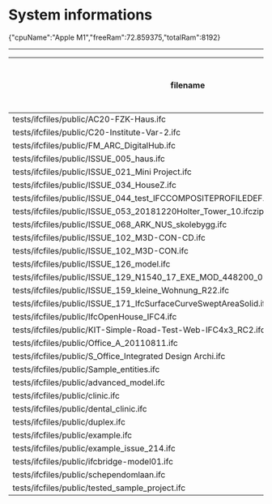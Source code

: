 # System informations 
 {"cpuName":"Apple M1","freeRam":72.859375,"totalRam":8192}
 _________ 
| filename | Size (mb) | Time to open model (ms) | Time to execute all (ms) | Total ifc entities | Total meshes | Total geometries | total errors |
|-------|-------|-------|-------|-------|-------|-------|-------|
| tests/ifcfiles/public/AC20-FZK-Haus.ifc | 2.45 | 22 | 151 | 44249 | 83 | 103 | 786 |
 tests/ifcfiles/public/C20-Institute-Var-2.ifc | 10.43 | 88 | 635 | 147712 | 702 | 821 | 2278 |
 tests/ifcfiles/public/FM_ARC_DigitalHub.ifc | 13.66 | 115 | 1310 | 266483 | 705 | 725 | 1262 |
 tests/ifcfiles/public/ISSUE_005_haus.ifc | 2.41 | 24 | 158 | 44249 | 83 | 103 | 786 |
 tests/ifcfiles/public/ISSUE_021_Mini Project.ifc | 3.2 | 29 | 752 | 49044 | 2636 | 3697 | 136 |
 tests/ifcfiles/public/ISSUE_034_HouseZ.ifc | 4.92 | 43 | 265 | 81806 | 228 | 239 | 1882 |
 tests/ifcfiles/public/ISSUE_044_test_IFCCOMPOSITEPROFILEDEF.ifc | 0.03 | 1 | 0 | 435 | 7 | 11 | 0 |
 tests/ifcfiles/public/ISSUE_053_20181220Holter_Tower_10.ifczip | 29.38 | 1401 | 12704 | 2807815 | 60285 | 60847 | 490 |
 tests/ifcfiles/public/ISSUE_068_ARK_NUS_skolebygg.ifc | 54.65 | 629 | 4448 | 945194 | 4459 | 4542 | 118 |
 tests/ifcfiles/public/ISSUE_102_M3D-CON-CD.ifc | 26.11 | 349 | 3304 | 503608 | 1616 | 1635 | 214 |
 tests/ifcfiles/public/ISSUE_102_M3D-CON.ifc | 6.1 | 57 | 279 | 123282 | 138 | 143 | 0 |
 tests/ifcfiles/public/ISSUE_126_model.ifc | 4.32 | 177 | 116 | 88876 | 257 | 288 | 24 |
 tests/ifcfiles/public/ISSUE_129_N1540_17_EXE_MOD_448200_02_09_11SMC_IGC_V17.ifc | 11.67 | 89 | 741 | 202661 | 959 | 981 | 8 |
 tests/ifcfiles/public/ISSUE_159_kleine_Wohnung_R22.ifc | 9.73 | 147 | 874 | 189788 | 425 | 457 | 1330 |
 tests/ifcfiles/public/ISSUE_171_IfcSurfaceCurveSweptAreaSolid.ifc | 0.24 | 3 | 19 | 4327 | 60 | 141 | 134 |
 tests/ifcfiles/public/IfcOpenHouse_IFC4.ifc | 0.11 | 64 | 7 | 2885 | 35 | 43 | 0 |
 tests/ifcfiles/public/KIT-Simple-Road-Test-Web-IFC4x3_RC2.ifc | 0.38 | 447 | 157 | 6500 | 66 | 119 | 0 |
 tests/ifcfiles/public/Office_A_20110811.ifc | 3.91 | 29 | 272 | 62930 | 803 | 810 | 40 |
 tests/ifcfiles/public/S_Office_Integrated Design Archi.ifc | 29.62 | 269 | 5452 | 551442 | 3422 | 3873 | 96 |
 tests/ifcfiles/public/Sample_entities.ifc | 0.03 | 0 | 1 | 466 | 2 | 10 | 0 |
 tests/ifcfiles/public/advanced_model.ifc | 33.67 | 332 | 2434 | 594374 | 6401 | 14120 | 0 |
 tests/ifcfiles/public/clinic.ifc | 12.4 | 109 | 1131 | 209259 | 2586 | 2626 | 176 |
 tests/ifcfiles/public/dental_clinic.ifc | 12.4 | 97 | 968 | 209259 | 2586 | 2626 | 176 |
 tests/ifcfiles/public/duplex.ifc | 2.27 | 20 | 77 | 38898 | 216 | 224 | 0 |
 tests/ifcfiles/public/example.ifc | 0.39 | 3 | 11 | 6487 | 115 | 119 | 0 |
 tests/ifcfiles/public/example_issue_214.ifc | 0 | 0 | 1 | 5 | 0 | 0 | 1 |
 tests/ifcfiles/public/ifcbridge-model01.ifc | 14.47 | 128 | 255 | 296968 | 165 | 168 | 0 |
 tests/ifcfiles/public/schependomlaan.ifc | 47 | 417 | 843 | 714485 | 3569 | 3643 | 7296 |
 tests/ifcfiles/public/tested_sample_project.ifc | 0.68 | 6 | 119 | 14119 | 93 | 98 | 0 |
